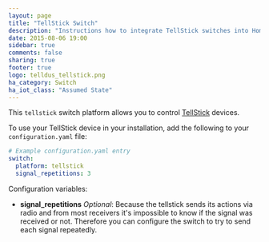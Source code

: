 ```yaml
---
layout: page
title: "TellStick Switch"
description: "Instructions how to integrate TellStick switches into Home Assistant."
date: 2015-08-06 19:00
sidebar: true
comments: false
sharing: true
footer: true
logo: telldus_tellstick.png
ha_category: Switch
ha_iot_class: "Assumed State"
---
```



This `tellstick` switch platform allows you to control [TellStick](http://www.telldus.se/products/tellstick) devices.

To use your TellStick device in your installation, add the following to your `configuration.yaml` file:

```yaml
# Example configuration.yaml entry
switch:
  platform: tellstick
  signal_repetitions: 3
```

Configuration variables:

- **signal_repetitions** *Optional*: Because the tellstick sends its actions via radio and from most receivers it's impossible to know if the signal was received or not. Therefore you can configure the switch to try to send each signal repeatedly.

